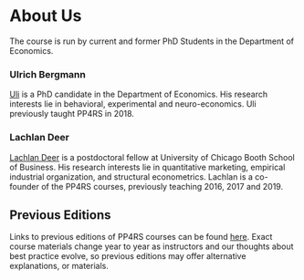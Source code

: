 # About Us

The course is run by current and former PhD Students in the Department of Economics.

### Ulrich Bergmann

[Uli](https://www.econ.uzh.ch/en/people/graduatestudents/bergmann.html) is a PhD candidate in the Department of Economics. His research interests lie in behavioral, experimental and neuro-economics.
Uli previously taught PP4RS in 2018.

### Lachlan Deer

[Lachlan Deer](https://lachlandeer.github.io) is a postdoctoral fellow at University of Chicago Booth School of Business. His research interests lie in quantitative marketing, empirical industrial organization, and structural econometrics. Lachlan is a co-founder of the PP4RS courses, previously teaching 2016, 2017 and 2019.


## Previous Editions

Links to previous editions of PP4RS courses can be found [here](https://pp4rs.github.io/editions).
Exact course materials change year to year as instructors and our thoughts about best practice evolve, so previous editions may offer alternative explanations, or materials.
